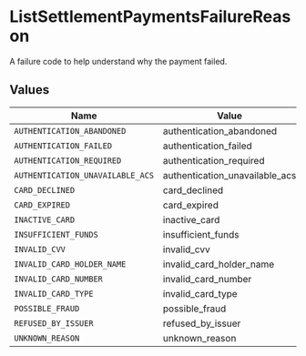 # ListSettlementPaymentsFailureReason

A failure code to help understand why the payment failed.


## Values

| Name                             | Value                            |
| -------------------------------- | -------------------------------- |
| `AUTHENTICATION_ABANDONED`       | authentication_abandoned         |
| `AUTHENTICATION_FAILED`          | authentication_failed            |
| `AUTHENTICATION_REQUIRED`        | authentication_required          |
| `AUTHENTICATION_UNAVAILABLE_ACS` | authentication_unavailable_acs   |
| `CARD_DECLINED`                  | card_declined                    |
| `CARD_EXPIRED`                   | card_expired                     |
| `INACTIVE_CARD`                  | inactive_card                    |
| `INSUFFICIENT_FUNDS`             | insufficient_funds               |
| `INVALID_CVV`                    | invalid_cvv                      |
| `INVALID_CARD_HOLDER_NAME`       | invalid_card_holder_name         |
| `INVALID_CARD_NUMBER`            | invalid_card_number              |
| `INVALID_CARD_TYPE`              | invalid_card_type                |
| `POSSIBLE_FRAUD`                 | possible_fraud                   |
| `REFUSED_BY_ISSUER`              | refused_by_issuer                |
| `UNKNOWN_REASON`                 | unknown_reason                   |